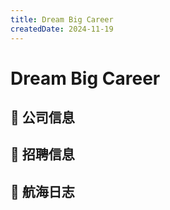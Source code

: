 ```yaml
---
title: Dream Big Career
createdDate: 2024-11-19
---
```


# Dream Big Career

## 📌 公司信息

<StaffingCompanyTable companyJsonFileName="dream-big-career"/>

## 📢 招聘信息

## 🚢 航海日志